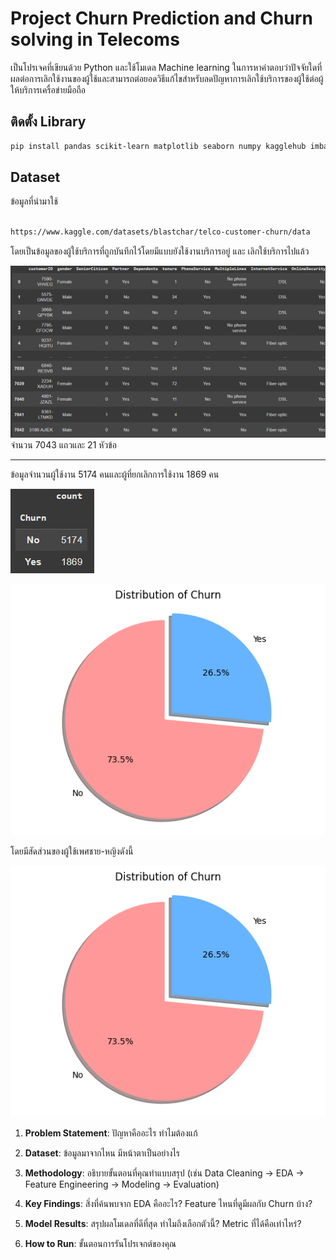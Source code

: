 # Project Churn Prediction and Churn solving in Telecoms

  

เป็นโปรเจคที่เขียนด้วย Python และใช้โมเดล Machine learning ในการหาคำตอบว่าปัจจัยใดที่ผลต่อการเลิกใช้งานของผู้ใช้และสามารถต่อยอดวิธีแก้ไขสำหรับลดปัญหาการเลิกใช้บริการของผู้ใช้ต่อผู้ให้บริการเครื่อข่ายมือถือ

## ติดตั้ง Library
```bash
pip install pandas scikit-learn matplotlib seaborn numpy kagglehub imbalanced-learn xgboost
```
## Dataset

ข้อมูลที่นำมาใช้

```bash

https://www.kaggle.com/datasets/blastchar/telco-customer-churn/data

```

โดยเป็นข้อมูลของผู้ใช้บริการที่ถูกบันทึกไว้โดยมีแบบยังใช้งานบริการอยู่ และ เลิกใช้บริการไปแล้ว

![image_alt](https://github.com/Alanno25/Project-Churn-prediction/blob/074ef43258df20e7e90c11149ba40d2c4bc2a9d1/dataset%20churn.png)
จำนวน 7043 แถวและ 21 หัวข้อ


---


ข้อมูลจำนวนผู้ใช้งาน 5174 คนและผู้ที่ยกเลิกการใช้งาน 1869 คน



![image_alt](https://github.com/Alanno25/Project-Churn-prediction/blob/1fac95ac28ec08449f2f3bed959e1d1cefac1c84/Chrun%20count.png)

![image_alt](https://github.com/Alanno25/Project-Churn-prediction/blob/81e72e28438e5c3da668f4c2f5584ca384d5c59e/Distribution%20of%20Churn.png)

โดยมีสัดส่วนของผู้ใช้เพศชาย-หญิงดังนี้

![image_alt](https://github.com/Alanno25/Project-Churn-prediction/blob/81e72e28438e5c3da668f4c2f5584ca384d5c59e/Distribution%20of%20Churn.png)





1.  **Problem Statement**: ปัญหาคืออะไร ทำไมต้องแก้

2.  **Dataset**: ข้อมูลมาจากไหน มีหน้าตาเป็นอย่างไร

3.  **Methodology**: อธิบายขั้นตอนที่คุณทำแบบสรุป (เช่น Data Cleaning -> EDA -> Feature Engineering -> Modeling -> Evaluation)

4.  **Key Findings**: สิ่งที่ค้นพบจาก EDA คืออะไร? Feature ไหนที่ดูมีผลกับ Churn บ้าง?

5.  **Model Results**: สรุปผลโมเดลที่ดีที่สุด ทำไมถึงเลือกตัวนี้? Metric ที่ได้คือเท่าไหร่?

6. **How to Run**: ขั้นตอนการรันโปรเจกต์ของคุณ



